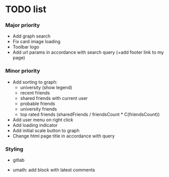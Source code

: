 # TODO list

### Major priority
- Add graph search
- Fix card image loading
- Toolbar logo
- Add url params in accordance with search query (+add footer link to my page)

### Minor priority
- Add sorting to graph:
  - university (show legend)
  - recent friends
  - shared friends with current user
  - probable friends
  - university friends
  - top rated friends (sharedFriends / friendsCount * C(friendsCount))
- Add user menu on right click
- Add loading indicator
- Add initial scale button to graph
- Change html page title in accordance with query

### Styling
- gitlab


- umath: add block with latest comments